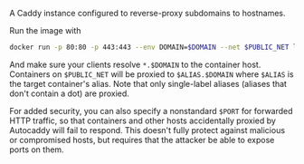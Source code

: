 A Caddy instance configured to reverse-proxy subdomains to hostnames.

Run the image with

```bash
docker run -p 80:80 -p 443:443 --env DOMAIN=$DOMAIN --net $PUBLIC_NET lbfalvy/autocaddy
```

And make sure your clients resolve `*.$DOMAIN` to the container host.
Containers on `$PUBLIC_NET` will be proxied to `$ALIAS.$DOMAIN` where
`$ALIAS` is the target container's alias. Note that only single-label
aliases (aliases that don't contain a dot) are proxied.

For added security, you can also specify a nonstandard `$PORT` for
forwarded HTTP traffic, so that containers and other hosts accidentally
proxied by Autocaddy will fail to respond. This doesn't fully protect
against malicious or compromised hosts, but requires that the attacker be
able to expose ports on them.

